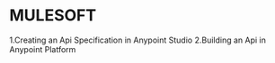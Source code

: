 # MULESOFT 
1.Creating an Api Specification in Anypoint Studio
2.Building an Api in Anypoint Platform
